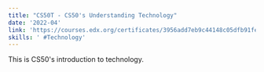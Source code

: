 ```yaml
---
title: "CS50T - CS50's Understanding Technology"
date: '2022-04'
link: 'https://courses.edx.org/certificates/3956add7eb9c44148c05dfb91fe062a1'
skills: ' #Technology'
---
```

This is CS50's introduction to technology.